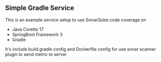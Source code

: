 ## Simple Gradle Service
This is an example service setup to use SonarQube code coverage on 
+ Java Coretto 17
+ SpringBoot Framework 3
+ Gradle

It's include build.gradle config and Dockerfile config for use sonar scanner 
plugin to send metric to server